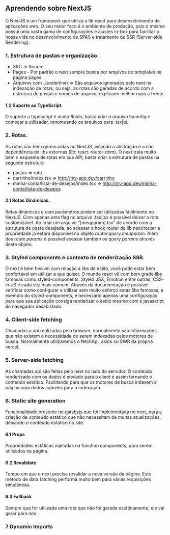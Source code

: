 ## Aprendendo sobre NextJS

O NextJS é um framework que utiliza a lib react para desenvolvimento de aplicações web. O seu maior foco é o ambiente de produção, pois o mesmo possui uma vasta gama de configurações e ajustes in-box para facilitar a nossa vida no desenvolvimento de SPAS e tratamento de SSR (Server-side Rendering).

### 1. Estrutura de pastas e organização.

- SRC => Source
- Pages - Por padrão o next sempre busca por arquivos de templates na página pages.
- Arquivos com \_(underline) => São arquivos ignorados pelo next na indexação de rotas, ou seja, as rotas são geradas de acordo com a estrutura de pastas e nomes de arquivo, explicarei melhor mais a frente.

#### 1.2 Suporte ao TypeScript.

O suporte a typescript é muito fluido, basta criar o arquivo tsconfig e começar a utilizadar, renomeando os arquivos para .tsx|ts.

### 2. Rotas.

As rotas são bem gerenciadas no NextJS, visando a abstração e a não dependência de libs externas (Ex: react-router-dom). O next trata muito bem o esquema de rotas em sua API, basta criar a estrutura de pastas na seguinte estrutura:

- pastas => rota
- carrinho/index.tsx => http://my-app.dev/carrinho
- minha-conta/lista-de-desejos/index.tsx => http://my-app.dev/minha-conta/lista-de-desejos

#### 2.1 Rotas Dinâmicas.

Rotas dinâmicas e com parâmetros podem ser utilizadas fácilmente no NextJS. Com apenas uma flag no arquivo .tsx|jsx é possível deixar a rota customizável. Ao criar um arquivo "[meuparam].tsx" de acordo com a estrutura de pasta desejada, ao acessar o hook router da lib next/router a propriedade já estara disponível no objeto _router.query.meuparam_. Além dos _route params_ é possível acessar também os _query params_ através deste objeto.

### 3. Styled components e contexto de renderização SSR.

O next é bem flexível com relação a libs de estilo, você pode estar bem confortável em utilizar a que quiser. O mundo react vê com bom grado libs famosas como styled-components, Styled JSX, Emotion entre outras, CSS-in-JS é cada vez mais comum. Através da documentação é possível verificar como configurar e utilizar sem muito esforço estas libs famosas, a exemplo do styled-components, é necessário apenas uma configuração para que sua aplicação consiga renderizar o estilo mesmo com o javascript do navegador desabilitado.

### 4. Client-side fetching

Chamadas a api realizadas pelo browser, normalmente são informações que não existem a necessidade de serem indexadas pelos motores de busca. Normalmente utilizaremos o fetchApi, axios ou SWR da própria vercel.

### 5. Server-side fetching

As chamadas api são feitas pelo next no lado do servidor. O conteúdo renderizado com os dados é enviado para o client e assim tornando o conteúdo estático. Facilitando para que os motores de busca indexem a página com dados cabivéis para a indexação.

### 6. Static site generation

Funcionalidade presente no gatsbyjs que foi implementada no next, para a criação de conteúdo estático que não necessitam de muitas atualizações,
deixando o conteúdo estático no site.

#### 6.1 Props

Propriedades estáticas injetadas na function components, para serem utilizadas na página.

#### 6.2 Revalidate

Tempo em que o next precisa revalidar a nova versão da página. Este método de data fatching performa muito bem para várias requisições simulâneas.

#### 6.3 Fallback

Sempre que for utilizada uma rota que não foi gerada estáticamente, ele vai gerar para nós.

### 7 Dynamic Imports
